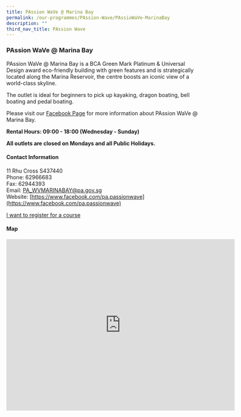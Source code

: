 ```yaml
---
title: PAssion WaVe @ Marina Bay
permalink: /our-programmes/PAssion-Wave/PAssioWaVe-MarinaBay
description: ""
third_nav_title: PAssion Wave
---
```

### PAssion WaVe @ Marina Bay

PAssion WaVe @ Marina Bay is a BCA Green Mark Platinum & Universal Design award eco-friendly building with green features and is strategically located along the Marina Reservoir, the centre boosts an iconic view of a world-class skyline.

The outlet is ideal for beginners to pick up kayaking, dragon boating, bell boating and pedal boating.

Please visit our [Facebook Page](https://www.facebook.com/pa.passionwave) for more information about PAssion WaVe @ Marina Bay.

**Rental Hours: 09:00 - 18:00 (Wednesday - Sunday)**

**All outlets are closed on Mondays and all Public Holidays.**

#### Contact Information

11 Rhu Cross S437440  
Phone: 62966683  
Fax: 62944393  
Email: [PA\_WVMARINABAY@pa.gov.sg](mailto:PA_WVMARINABAY@pa.gov.sg)  
Website: [https://www.facebook.com/pa.passionwave](https://www.facebook.com/pa.passionwave)

[I want to register for a course](https://www.onepa.sg/)


#### Map

<iframe src="https://www.google.com/maps/embed?pb=!1m18!1m12!1m3!1d15955.120633188268!2d103.87087963316274!3d1.307082684592331!2m3!1f0!2f0!3f0!3m2!1i1024!2i768!4f13.1!3m3!1m2!1s0x31da19acc66909d1%3A0x7d9a65a759e856fc!2sPAssion%20Wave%20%40%20Marina%20Bay!5e0!3m2!1sen!2ssg!4v1655786261046!5m2!1sen!2ssg" width="600" height="450" style="border:0;" allowfullscreen="" loading="lazy"></iframe>